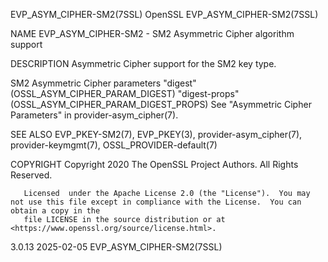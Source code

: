 EVP_ASYM_CIPHER-SM2(7SSL)						    OpenSSL						     EVP_ASYM_CIPHER-SM2(7SSL)

NAME
       EVP_ASYM_CIPHER-SM2 - SM2 Asymmetric Cipher algorithm support

DESCRIPTION
       Asymmetric Cipher support for the SM2 key type.

   SM2 Asymmetric Cipher parameters
       "digest" (OSSL_ASYM_CIPHER_PARAM_DIGEST) <UTF8 string>
       "digest-props" (OSSL_ASYM_CIPHER_PARAM_DIGEST_PROPS) <UTF8 string>
	   See "Asymmetric Cipher Parameters" in provider-asym_cipher(7).

SEE ALSO
       EVP_PKEY-SM2(7), EVP_PKEY(3), provider-asym_cipher(7), provider-keymgmt(7), OSSL_PROVIDER-default(7)

COPYRIGHT
       Copyright 2020 The OpenSSL Project Authors. All Rights Reserved.

       Licensed	 under the Apache License 2.0 (the "License").	You may not use this file except in compliance with the License.  You can obtain a copy in the
       file LICENSE in the source distribution or at <https://www.openssl.org/source/license.html>.

3.0.13									  2025-02-05						     EVP_ASYM_CIPHER-SM2(7SSL)
